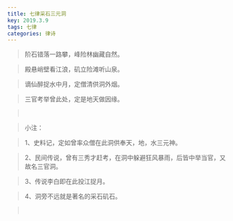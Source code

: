 ```yaml
---
title: 七律采石三元洞
key: 2019.3.9
tags: 七律
categories: 律诗
---
```


<blockquote class="blockquote-center">阶石错落一路攀，峰险林幽藏自然。
</blockquote>
<blockquote class="blockquote-center">殿悬峭壁看江浪，矶立险滩听山泉。
</blockquote>
<blockquote class="blockquote-center">谪仙醉捉水中月，定僧清供洞外烟。
</blockquote>
<blockquote class="blockquote-center">三官考举曾此处，定是地天做因缘。
</blockquote>
<blockquote class="blockquote-center"></br>
</blockquote>
<blockquote class="blockquote-center">小注：
</blockquote>
<blockquote class="blockquote-center">1、史料记，定如曾率众僧在此洞供奉天，地，水三元神。
</blockquote>
<blockquote class="blockquote-center">2、民间传说，曾有三秀才赶考，在洞中躲避狂风暴雨，后皆中举当官，又故名三官洞。
</blockquote>
<blockquote class="blockquote-center">3、传说李白即在此投江捉月。
</blockquote>
<blockquote class="blockquote-center">4、洞旁不远就是著名的采石矶石。
</blockquote>
<blockquote class="blockquote-center"></br>
</blockquote>
